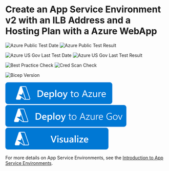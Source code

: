 # Create an App Service Environment v2 with an ILB Address and a Hosting Plan with a Azure WebApp

![Azure Public Test Date](https://azurequickstartsservice.blob.core.windows.net/badges/quickstarts/microsoft.web/asev2-ilb-with-web-app/PublicLastTestDate.svg)
![Azure Public Test Result](https://azurequickstartsservice.blob.core.windows.net/badges/quickstarts/microsoft.web/asev2-ilb-with-web-app/PublicDeployment.svg)

![Azure US Gov Last Test Date](https://azurequickstartsservice.blob.core.windows.net/badges/quickstarts/microsoft.web/asev2-ilb-with-web-app/FairfaxLastTestDate.svg)
![Azure US Gov Last Test Result](https://azurequickstartsservice.blob.core.windows.net/badges/quickstarts/microsoft.web/asev2-ilb-with-web-app/FairfaxDeployment.svg)

![Best Practice Check](https://azurequickstartsservice.blob.core.windows.net/badges/quickstarts/microsoft.web/asev2-ilb-with-web-app/BestPracticeResult.svg)
![Cred Scan Check](https://azurequickstartsservice.blob.core.windows.net/badges/quickstarts/microsoft.web/asev2-ilb-with-web-app/CredScanResult.svg)

![Bicep Version](https://azurequickstartsservice.blob.core.windows.net/badges/quickstarts/microsoft.web/asev2-ilb-with-web-app/BicepVersion.svg)

[![Deploy To Azure](https://raw.githubusercontent.com/Azure/azure-quickstart-templates/master/1-CONTRIBUTION-GUIDE/images/deploytoazure.svg?sanitize=true)](https://portal.azure.com/#create/Microsoft.Template/uri/https%3A%2F%2Fraw.githubusercontent.com%2FAzure%2Fazure-quickstart-templates%2Fmaster%2Fquickstarts%2Fmicrosoft.web%2Fasev2-ilb-with-web-app%2Fazuredeploy.json)
[![Deploy To Azure US Gov](https://raw.githubusercontent.com/Azure/azure-quickstart-templates/master/1-CONTRIBUTION-GUIDE/images/deploytoazuregov.svg?sanitize=true)](https://portal.azure.us/#create/Microsoft.Template/uri/https%3A%2F%2Fraw.githubusercontent.com%2FAzure%2Fazure-quickstart-templates%2Fmaster%2Fquickstarts%2Fmicrosoft.web%2Fasev2-ilb-with-web-app%2Fazuredeploy.json)
[![Visualize](https://raw.githubusercontent.com/Azure/azure-quickstart-templates/master/1-CONTRIBUTION-GUIDE/images/visualizebutton.svg?sanitize=true)](http://armviz.io/#/?load=https%3A%2F%2Fraw.githubusercontent.com%2FAzure%2Fazure-quickstart-templates%2Fmaster%2Fquickstarts%2Fmicrosoft.web%2Fasev2-ilb-with-web-app%2Fazuredeploy.json)

For more details on App Service Environments, see the [Introduction to App Service Environments](https://docs.microsoft.com/en-us/azure/app-service/app-service-environment/intro).

